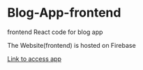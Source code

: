 # Blog-App-frontend
frontend React code for blog app

The Website(frontend) is hosted on Firebase

<a href="blogsite-36293.web.app"> Link to access app </a>
